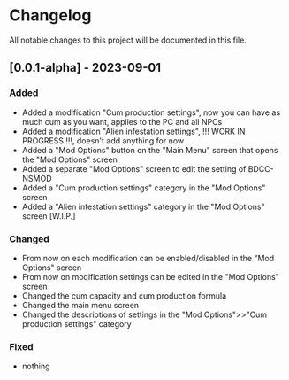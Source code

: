# Changelog
All notable changes to this project will be documented in this file.

## [0.0.1-alpha] - 2023-09-01
### Added
- Added a modification "Cum production settings", now you can have as much cum as you want, applies to the PC and all NPCs
- Added a modification "Alien infestation settings", !!! WORK IN PROGRESS !!!, doesn't add anything for now
- Added a "Mod Options" button on the "Main Menu" screen that opens the "Mod Options" screen
- Added a separate "Mod Options" screen to edit the setting of BDCC-NSMOD
- Added a "Cum production settings" category in the "Mod Options" screen
- Added a "Alien infestation settings" category in the "Mod Options" screen [W.I.P.]

### Changed
- From now on each modification can be enabled/disabled in the "Mod Options" screen
- From now on modification settings can be edited in the "Mod Options" screen
- Changed the cum capacity and cum production formula
- Changed the main menu screen
- Changed the descriptions of settings in the "Mod Options">>"Cum production settings" category

### Fixed
- nothing